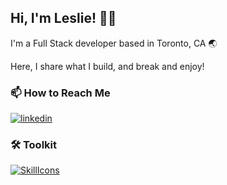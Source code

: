 ## Hi, I'm Leslie! 👋🏾

I'm a Full Stack developer based in Toronto, CA 🌏 

Here, I share what I build, and break and enjoy!

### 📫 How to Reach Me
[![linkedin](https://img.shields.io/badge/linkedin-0A66C2?style=for-the-badge&logo=linkedin&logoColor=white)](https://www.linkedin.com/in/leslie-alhassan/)

  
### 🛠 Toolkit
[![SkillIcons](https://skillicons.dev/icons?i=js,ts,html,css,sass,tailwind,react,vite,jest,nodejs,express,mysql,git,postman,vscode)](https://skillicons.dev)


  
